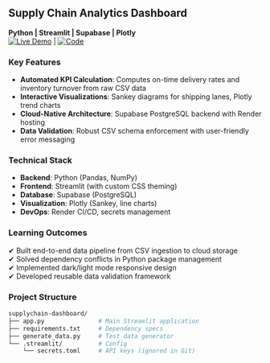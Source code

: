 ## Supply Chain Analytics Dashboard  
**Python | Streamlit | Supabase | Plotly**  
[![Live Demo](https://img.shields.io/badge/Live_Demo-Render-blue)](https://supplychain-kpi.onrender.com) | [![Code](https://img.shields.io/badge/Code-GitHub-black)](https://github.com/trussrod/supplychain-dashboard)  

### Key Features  
- **Automated KPI Calculation**: Computes on-time delivery rates and inventory turnover from raw CSV data  
- **Interactive Visualizations**: Sankey diagrams for shipping lanes, Plotly trend charts  
- **Cloud-Native Architecture**: Supabase PostgreSQL backend with Render hosting  
- **Data Validation**: Robust CSV schema enforcement with user-friendly error messaging  

### Technical Stack  
- **Backend**: Python (Pandas, NumPy)  
- **Frontend**: Streamlit (with custom CSS theming)  
- **Database**: Supabase (PostgreSQL)  
- **Visualization**: Plotly (Sankey, line charts)  
- **DevOps**: Render CI/CD, secrets management  

### Learning Outcomes  
✔ Built end-to-end data pipeline from CSV ingestion to cloud storage  
✔ Solved dependency conflicts in Python package management  
✔ Implemented dark/light mode responsive design  
✔ Developed reusable data validation framework  

### Project Structure  
```bash
supplychain-dashboard/
├── app.py               # Main Streamlit application
├── requirements.txt     # Dependency specs
├── generate_data.py     # Test data generator
└── .streamlit/          # Config
    └── secrets.toml     # API keys (ignored in Git)
